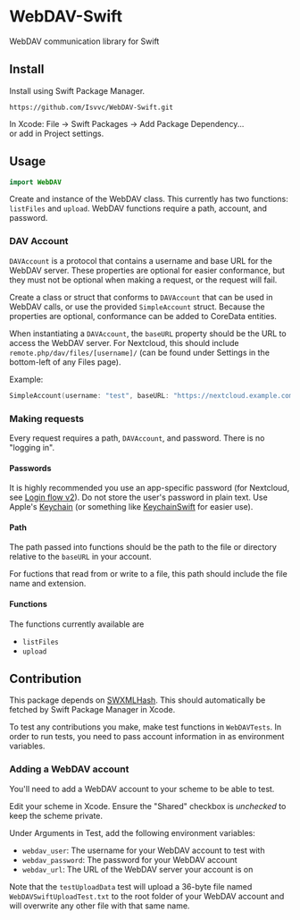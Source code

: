 # WebDAV-Swift

WebDAV communication library for Swift

## Install

Install using Swift Package Manager.

```
https://github.com/Isvvc/WebDAV-Swift.git
```

In Xcode: File -> Swift Packages -> Add Package Dependency...  
or add in Project settings.

## Usage

```swift
import WebDAV
```

Create and instance of the WebDAV class.
This currently has two functions: `listFiles` and `upload`.
WebDAV functions require a path, account, and password.

### DAV Account

`DAVAccount` is a protocol that contains a username and base URL for the WebDAV server.
These properties are optional for easier conformance,
but they must not be optional when making a request, or the request will fail.

Create a class or struct that conforms to `DAVAccount` that can be used in WebDAV calls,
or use the provided `SimpleAccount` struct.
Because the properties are optional, conformance can be added to CoreData entities.

When instantiating a `DAVAccount`, the `baseURL` property should be the URL to access the WebDAV server.
For Nextcloud, this should include `remote.php/dav/files/[username]/`
(can be found under Settings in the bottom-left of any Files page).

Example:

```swift
SimpleAccount(username: "test", baseURL: "https://nextcloud.example.com/remote.php/dav/files/test/")
```

### Making requests

Every request requires a path, `DAVAccount`, and password. There is no "logging in".

#### Passwords

It is highly recommended you use an app-specific password (for Nextcloud, see [Login flow v2](https://docs.nextcloud.com/server/latest/developer_manual/client_apis/LoginFlow/index.html#login-flow-v2)).
Do not store the user's password in plain text.
Use Apple's [Keychain](https://developer.apple.com/documentation/security/keychain_services) (or something like [KeychainSwift](https://github.com/evgenyneu/keychain-swift) for easier use).

#### Path

The path passed into functions should be the path to the file or directory relative to the `baseURL` in your account.

For fuctions that read from or write to a file, this path should include the file name and extension.

#### Functions

The functions currently available are

+ `listFiles`
+ `upload`

## Contribution

This package depends on [SWXMLHash](https://github.com/drmohundro/SWXMLHash).
This should automatically be fetched by Swift Package Manager in Xcode.

To test any contributions you make, make test functions in `WebDAVTests`.
In order to run tests, you need to pass account information in as environment variables.

### Adding a WebDAV account

You'll need to add a WebDAV account to your scheme to be able to test.

Edit your scheme in Xcode. Ensure the "Shared" checkbox is _unchecked_ to keep the scheme private.

Under Arguments in Test, add the following environment variables:

+ `webdav_user`: The username for your WebDAV account to test with
+ `webdav_password`: The password for your WebDAV account
+ `webdav_url`: The URL of the WebDAV server your account is on

Note that the `testUploadData` test will upload a 36-byte file named `WebDAVSwiftUploadTest.txt`
to the root folder of your WebDAV account and will overwrite any other file with that same name.
